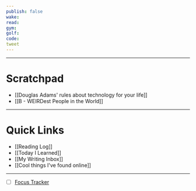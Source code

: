 ```yaml
---
publish: false
wake:
read:
gym:
golf:
code:
tweet
---
```

***
# Scratchpad
- [[Douglas Adams' rules about technology for your life]]
- [[B - WEIRDest People in the World]]



---
# Quick Links
- [[Reading Log]]
- [[Today I Learned]]
- [[My Writing Inbox]]
- [[Cool things I've found online]]

***
- [ ] [Focus Tracker](https://docs.google.com/spreadsheets/d/18ZL9CSRxE2z7pTKcaPGe3749GMO9Ov2UjVsRMQqShBk/edit#gid=696776801)